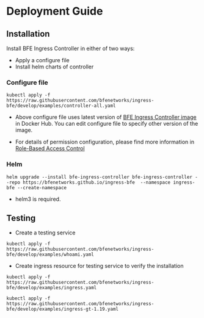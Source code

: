 # Deployment Guide

## Installation
Install BFE Ingress Controller in either of two ways:
* Apply a configure file
* Install helm charts of controller

### Configure file

``` shell script
kubectl apply -f https://raw.githubusercontent.com/bfenetworks/ingress-bfe/develop/examples/controller-all.yaml
```

- Above configure file uses latest version of [BFE Ingress Controller  image](https://hub.docker.com/r/bfenetworks/bfe-ingress-controller) in Docker Hub. You can edit configure file to specify other version of the image.

- For details of permission configuration, please find more information in [Role-Based Access Control](rbac.md)

### Helm

```
helm upgrade --install bfe-ingress-controller bfe-ingress-controller --repo https://bfenetworks.github.io/ingress-bfe  --namespace ingress-bfe --create-namespace
```

- helm3 is required.

## Testing

* Create a testing service

``` shell script
kubectl apply -f https://raw.githubusercontent.com/bfenetworks/ingress-bfe/develop/examples/whoami.yaml
```

* Create ingress resource for testing service to verify the installation

``` shell script
kubectl apply -f https://raw.githubusercontent.com/bfenetworks/ingress-bfe/develop/examples/ingress.yaml  
```

``` shell script
kubectl apply -f https://raw.githubusercontent.com/bfenetworks/ingress-bfe/develop/examples/ingress-gt-1.19.yaml  

```

